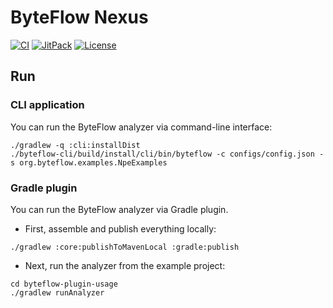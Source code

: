 # ByteFlow Nexus

[![CI](https://github.com/UnitTestBot/byteflow/actions/workflows/ci.yml/badge.svg)](https://github.com/UnitTestBot/byteflow/actions/workflows/ci.yml)
[![JitPack](https://jitpack.io/v/UnitTestBot/byteflow.svg)](https://jitpack.io/p/UnitTestBot/byteflow)
[![License](https://img.shields.io/github/license/UnitTestBot/byteflow)](LICENSE)

## Run

### CLI application

You can run the ByteFlow analyzer via command-line interface:

```shell
./gradlew -q :cli:installDist
./byteflow-cli/build/install/cli/bin/byteflow -c configs/config.json -s org.byteflow.examples.NpeExamples
```

### Gradle plugin

You can run the ByteFlow analyzer via Gradle plugin.

- First, assemble and publish everything locally:

```shell
./gradlew :core:publishToMavenLocal :gradle:publish
```

- Next, run the analyzer from the example project:

```shell
cd byteflow-plugin-usage
./gradlew runAnalyzer
```

